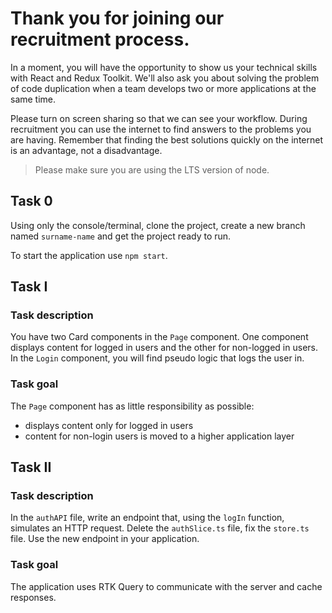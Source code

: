 # Thank you for joining our recruitment process.

In a moment, you will have the opportunity to show us your technical skills with React and Redux Toolkit. We'll also ask you about solving the problem of code duplication when a team develops two or more applications at the same time.

Please turn on screen sharing so that we can see your workflow. During recruitment you can use the internet to find answers to the problems you are having. Remember that finding the best solutions quickly on the internet is an advantage, not a disadvantage.

> Please make sure you are using the LTS version of node.

## Task 0

Using only the console/terminal, clone the project, create a new branch named `surname-name` and get the project ready to run.

To start the application use `npm start`.

## Task I

### Task description

You have two Card components in the `Page` component. One component displays content for logged in users and the other for non-logged in users.
In the `Login` component, you will find pseudo logic that logs the user in.

### Task goal

The `Page` component has as little responsibility as possible:

- displays content only for logged in users
- content for non-login users is moved to a higher application layer

## Task II

### Task description

In the `authAPI` file, write an endpoint that, using the `logIn` function, simulates an HTTP request. Delete the `authSlice.ts` file, fix the `store.ts` file. Use the new endpoint in your application.

### Task goal

The application uses RTK Query to communicate with the server and cache responses.
